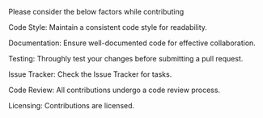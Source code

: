Please consider the below factors while contributing 

Code Style:
Maintain a consistent code style for readability.

Documentation: 
Ensure well-documented code for effective collaboration.

Testing:
Throughly test your changes before submitting a pull request.

Issue Tracker:
Check the Issue Tracker for tasks.

Code Review:
All contributions undergo a code review process.

Licensing:
Contributions are licensed.
